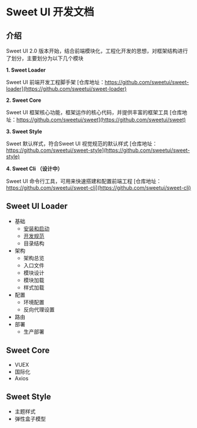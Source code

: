 # Sweet UI 开发文档

## 介绍
Sweet UI 2.0 版本开始，结合前端模块化，工程化开发的思想，对框架结构进行了划分，主要划分为以下几个模块

**1. Sweet Loader**

Sweet UI 前端开发工程脚手架
[仓库地址：https://github.com/sweetui/sweet-loader](https://github.com/sweetui/sweet-loader)

**2. Sweet Core**

Sweet UI 框架核心功能，框架运作的核心代码，并提供丰富的框架工具
[仓库地址：https://github.com/sweetui/sweet](https://github.com/sweetui/sweet)

**3. Sweet Style**

Sweet 默认样式，符合Sweet UI 视觉规范的默认样式
[仓库地址：https://github.com/sweetui/sweet-style](https://github.com/sweetui/sweet-style)

**4. Sweet Cli （设计中）**

Sweet UI 命令行工具，可用来快速搭建和配置前端工程
[仓库地址：https://github.com/sweetui/sweet-cli](https://github.com/sweetui/sweet-cli)

## Sweet UI Loader

- 基础
    - [安装和启动](loader/start.md)
    - [开发规范](loader/norms.md)
    - 目录结构
- 架构
    - 架构总览
    - 入口文件
    - 模块设计
    - 模块加载
    - 样式加载
- 配置
    - 环境配置
    - 反向代理设置
- 路由
- 部署
    - 生产部署

## Sweet Core

- VUEX
- 国际化
- Axios

## Sweet Style

- 主题样式
- 弹性盒子模型

